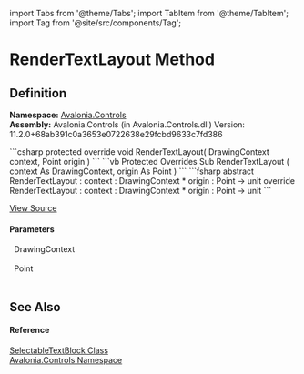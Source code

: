 import Tabs from '@theme/Tabs'; 
import TabItem from '@theme/TabItem'; 
import Tag from '@site/src/components/Tag'; 

# RenderTextLayout Method




## Definition
**Namespace:** <a href="N_Avalonia_Controls">Avalonia.Controls</a>  
**Assembly:** Avalonia.Controls (in Avalonia.Controls.dll) Version: 11.2.0+68ab391c0a3653e0722638e29fcbd9633c7fd386

<Tabs groupId="api-code-preview">
<TabItem value="csharp" label="C#">
```csharp
protected override void RenderTextLayout(
	DrawingContext context,
	Point origin
)
```
</TabItem>
<TabItem value="vb" label="VB">
```vb
Protected Overrides Sub RenderTextLayout ( 
	context As DrawingContext,
	origin As Point
)
```
</TabItem>
<TabItem value="fsharp" label="F#">
```fsharp
abstract RenderTextLayout : 
        context : DrawingContext * 
        origin : Point -> unit 
override RenderTextLayout : 
        context : DrawingContext * 
        origin : Point -> unit 
```
</TabItem>
</Tabs>



<a href="https://github.com/AvaloniaUI/Avalonia/tree/master/srcAvalonia.Controls/SelectableTextBlock.cs#L237" title="View the source code">View Source</a>



#### Parameters
<dl><dt>  DrawingContext</dt><dd> </dd><dt>  Point</dt><dd> </dd></dl>

## See Also


#### Reference
<a href="T_Avalonia_Controls_SelectableTextBlock">SelectableTextBlock Class</a>  
<a href="N_Avalonia_Controls">Avalonia.Controls Namespace</a>  
